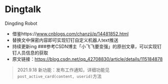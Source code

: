 # Dingtalk
Dingding Robot
- 借鉴https://www.cnblogs.com/chanzjj/p/14481852.html
- 替换文中保密内容即可实现钉钉自定义机器人text推送
- 持续更新ing
###参考CSDN博主「小飞飞要变强」的原创文章，可以实现钉钉人员信息的获取
- 原文链接：https://blog.csdn.net/qq_42708830/article/details/115184878

> 2021.9.18 新功能：发布工作通知，详细功能见`post_active_card(content, userid)`方法
